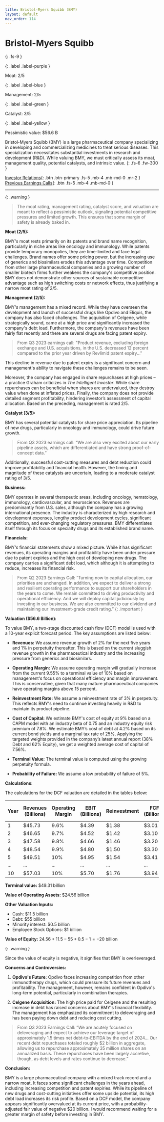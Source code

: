 ```yaml
---
title: Bristol-Myers Squibb (BMY)
layout: default
nav_order: 114
---
```


# Bristol-Myers Squibb
{: .fs-9 }

{: .label .label-purple }

Moat: 2/5

{: .label .label-blue }

Management: 2/5

{: .label .label-green }

Catalyst: 3/5

{: .label .label-yellow }

Pessimistic value: $56.6 B

Bristol-Myers Squibb (BMY) is a large pharmaceutical company specializing in developing and commercializing medicines to treat serious diseases.  This specialization necessitates substantial investments in research and development (R&D).  While valuing BMY, we must critically assess its moat, management quality, potential catalysts, and intrinsic value.
{: .fs-6 .fw-300 }

[Investor Relations](https://www.google.com/search?q=BMY+investor+relations){: .btn .btn-primary .fs-5 .mb-4 .mb-md-0 .mr-2 }
[Previous Earnings Calls](https://discountingcashflows.com/company/BMY/transcripts/){: .btn .fs-5 .mb-4 .mb-md-0 }

---

{: .warning } 
>The moat rating, management rating, catalyst score, and valuation are meant to reflect a pessimistic outlook, signaling potential competitive pressures and limited growth. This ensures that some margin of safety is already baked in.


**Moat (2/5):**

BMY's moat rests primarily on its patents and brand name recognition, particularly in niche areas like oncology and immunology. While patents provide temporary monopolies, they are time-limited and face legal challenges. Brand names offer some pricing power, but the increasing use of generics and biosimilars erodes this advantage over time.  Competition from other large pharmaceutical companies and a growing number of smaller biotech firms further weakens the company's competitive position. BMY does not demonstrate other sources of sustainable competitive advantage such as high switching costs or network effects, thus justifying a narrow moat rating of 2/5.

**Management (2/5):**

BMY's management has a mixed record.  While they have overseen the development and launch of successful drugs like Opdivo and Eliquis, the company has also faced challenges. The acquisition of Celgene, while strategically sound, came at a high price and significantly increased the company's debt load. Furthermore, the company's revenues have been fairly flat recently and there are several drugs are facing patent expiry.

> From Q3 2023 earnings call: "Product revenue, excluding foreign exchange and U.S. acquisitions, in the U.S. decreased 12 percent compared to the prior year driven by Revlimid patent expiry..."

This decline in revenue due to patent expiry is a significant concern and management's ability to navigate these challenges remains to be seen.

Moreover, the company has engaged in share repurchases at high prices – a practice Graham criticizes in *The Intelligent Investor*. While share repurchases can be beneficial when shares are undervalued, they destroy value when done at inflated prices.  Finally, the company does not provide detailed segment profitability, hindering investor’s assessment of capital allocation. Based on the preceding, management is rated 2/5.

**Catalyst (3/5):**

BMY has several potential catalysts for share price appreciation.  Its pipeline of new drugs, particularly in oncology and immunology, could drive future growth.

> From Q3 2023 earnings call: “We are also very excited about our early pipeline assets, which are differentiated and have strong proof-of-concept data.”

Additionally, successful cost-cutting measures and debt reduction could improve profitability and financial health. However, the timing and magnitude of these catalysts are uncertain, leading to a moderate catalyst rating of 3/5.

**Business:**

BMY operates in several therapeutic areas, including oncology, hematology, immunology, cardiovascular, and neuroscience.  Revenues are predominantly from U.S. sales, although the company has a growing international presence. The industry is characterized by high research and development expenses, lengthy product development cycles, significant competition, and ever-changing regulatory pressures.  BMY differentiates itself through its focus on specialty drugs and its established brand name.

**Financials:**

BMY's financial statements show a mixed picture. While it has significant revenues, its operating margins and profitability have been under pressure due to patent expiries and the high cost of developing new drugs. The company carries a significant debt load, which although it is attempting to reduce, increases its financial risk.
> From Q2 2023 Earnings Call: “Turning now to capital allocation, our priorities are unchanged. In addition, we expect to deliver a strong and resilient operating performance to support our shareholders in the years to come. We remain committed to driving productivity and operational efficiency. And we will deploy capital judiciously by investing in our business. We are also committed to our dividend and maintaining our investment-grade credit rating.”
{: .important }


**Valuation ($56.6 Billion):**

To value BMY, a two-stage discounted cash flow (DCF) model is used with a 10-year explicit forecast period. The key assumptions are listed below:

* **Revenues:** We assume revenue growth of 2% for the next five years and 1% in perpetuity thereafter.  This is based on the current sluggish revenue growth in the pharmaceutical industry and the increasing pressure from generics and biosimilars.

* **Operating Margin:**  We assume operating margin will gradually increase from the current 9.55% to a terminal value of 10% based on management's focus on operational efficiency and margin improvement. This is conservative, given that many mature pharmaceutical companies have operating margins above 15 percent.

* **Reinvestment Rate:**  We assume a reinvestment rate of 3% in perpetuity. This reflects BMY's need to continue investing heavily in R&D to maintain its product pipeline.

* **Cost of Capital:** We estimate BMY's cost of equity at 9% based on a CAPM model with an industry beta of 0.75 and an industry equity risk premium of 7.8%. We estimate BMY’s cost of debt at 4.2% based on its current bond yields and a marginal tax rate of 25%. Applying the targeted weights provided in the company’s latest annual report (38% Debt and 62% Equity), we get a weighted average cost of capital of 7.56%.

* **Terminal Value:** The terminal value is computed using the growing perpetuity formula.

* **Probability of Failure:** We assume a low probability of failure of 5%.

**Calculations:**

The calculations for the DCF valuation are detailed in the tables below:

| Year | Revenues (Billions) | Operating Margin | EBIT (Billions) | Reinvestment | FCF (Billions) | Cost of Capital | PV (Billions) |
|---|---|---|---|---|---|---|---|
| 1 | $45.73 | 9.6% | $4.39 | $1.38 | $3.01 | 7.6% | $2.80 |
| 2 | $46.65 | 9.7% | $4.52 | $1.42 | $3.10 | 7.7% | $2.68 |
| 3 | $47.58 | 9.8% | $4.66 | $1.46 | $3.20 | 7.8% | $2.56 |
| 4 | $48.54 | 9.9% | $4.80 | $1.50 | $3.30 | 7.9% | $2.45 |
| 5 | $49.51 | 10% | $4.95 | $1.54 | $3.41 | 8% | $2.35 |
| ... | ... | ... | ... | ... | ... | ... | ... |
| 10 | $57.03 | 10% | $5.70 | $1.76 | $3.94 | 8.8% | $1.72 |


**Terminal value:**  $49.31 billion

**Value of Operating Assets:** $24.56 billion


**Other Valuation Inputs:**

* Cash: $11.5 billion
* Debt: $55 billion
* Minority interest: $0.5 billion 
* Employee Stock Options: $1 billion

**Value of Equity:**  $24.56 + 11.5 - 55 + 0.5 - 1 = -$20 billion

{: .warning }

Since the value of equity is negative, it signifies that BMY is overleveraged.


**Concerns and Controversies:**

1. **Opdivo's Future:** Opdivo faces increasing competition from other immunotherapy drugs, which could pressure its future revenues and profitability. The management, however, remains confident in Opdivo's long-term potential, particularly in combination therapies.

2. **Celgene Acquisition:**  The high price paid for Celgene and the resulting increase in debt has raised concerns about BMY's financial flexibility.  The management has emphasized its commitment to deleveraging and has been paying down debt and reducing cost cutting.

>From Q3 2023 Earnings Call: “We are acutely focused on deleveraging and expect to achieve our leverage target of approximately 1.5 times net debt-to-EBITDA by the end of 2024… Our recent debt repurchases totaled roughly $2 billion in aggregate, allowing us to repurchase approximately 35 million shares on an annualized basis. These repurchases have been largely accretive, though, as debt levels and rates continue to decrease.” 


**Conclusion:**

BMY is a large pharmaceutical company with a mixed track record and a narrow moat. It faces some significant challenges in the years ahead, including increasing competition and patent expiries. While its pipeline of new drugs and cost-cutting initiatives offer some upside potential, its high debt load increases its risk profile. Based on a DCF model, the company appears significantly overvalued at its current price, with a probability-adjusted fair value of negative $20 billion. I would recommend waiting for a greater margin of safety before investing in BMY.